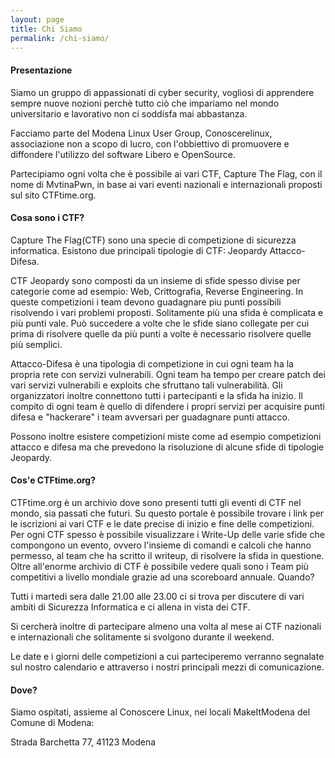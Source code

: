 ```yaml
---
layout: page
title: Chi Siamo
permalink: /chi-siamo/
---
```


#### Presentazione

Siamo un gruppo di appassionati di cyber security, vogliosi di apprendere sempre nuove nozioni  perchè tutto ciò che impariamo nel mondo universitario e lavorativo non ci soddisfa mai abbastanza.

Facciamo parte del Modena Linux User Group, Conoscerelinux, associazione non a scopo di lucro, con l'obbiettivo di promuovere e diffondere l'utilizzo del software Libero e OpenSource.

Partecipiamo ogni volta che è possibile ai vari CTF, Capture The Flag, con il nome di MvtinaPwn, in base ai vari eventi nazionali e internazionali proposti sul sito CTFtime.org.

#### Cosa sono i CTF?

Capture The Flag(CTF) sono una specie di competizione di sicurezza informatica.
Esistono due principali tipologie di CTF: Jeopardy  Attacco-Difesa.

CTF Jeopardy sono composti da un insieme di sfide spesso divise per categorie come ad esempio: Web, Crittografia, Reverse Engineering. In queste competizioni i team devono guadagnare piu punti possibili risolvendo i vari problemi proposti. Solitamente più una sfida è complicata e più punti vale. Può succedere a volte che le sfide siano collegate per cui prima di risolvere quelle da più punti a volte è necessario risolvere quelle più semplici.

Attacco-Difesa è una tipologia di competizione in cui ogni team ha la propria rete con servizi vulnerabili. Ogni team ha tempo per creare patch dei vari servizi vulnerabili e exploits che sfruttano tali vulnerabilità. Gli organizzatori inoltre connettono tutti i partecipanti e la sfida ha inizio.
Il compito di ogni team è quello di difendere i propri servizi per acquisire punti difesa e "hackerare" i team avversari per guadagnare punti attacco.

Possono inoltre esistere competizioni miste come ad esempio competizioni attacco e difesa ma che prevedono la risoluzione di alcune sfide di tipologie Jeopardy.
#### Cos'e CTFtime.org?

CTFtime.org è un archivio dove sono presenti tutti gli eventi di CTF nel mondo, sia passati che futuri. Su questo portale è possibile trovare i link per le iscrizioni ai vari CTF e le date precise di inizio e fine delle competizioni.
Per ogni CTF spesso è possibile visualizzare i Write-Up delle varie sfide che compongono un evento, ovvero l'insieme di comandi e calcoli che hanno permesso, al team che ha scritto il writeup, di risolvere la sfida in questione.
Oltre all'enorme archivio di CTF è possibile vedere quali sono i Team più competitivi a livello mondiale grazie ad una scoreboard annuale.
Quando?

Tutti i martedi sera dalle 21.00 alle 23.00 ci si trova per discutere di vari ambiti di Sicurezza Informatica e ci allena in vista dei CTF.

Si cercherà inoltre di partecipare almeno una volta al mese ai CTF nazionali e internazionali che solitamente si svolgono durante il weekend.

Le date e i giorni delle competizioni a cui parteciperemo verranno segnalate sul nostro calendario e attraverso i nostri principali mezzi di comunicazione.
#### Dove?

Siamo ospitati, assieme al Conoscere Linux, nei locali MakeItModena del Comune di Modena:

Strada Barchetta 77, 41123 Modena